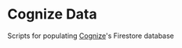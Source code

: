 # Cognize Data

Scripts for populating [Cognize](https://github.com/jorahty/cognize)'s Firestore database
